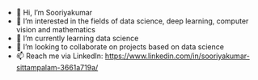 - 👋 Hi, I’m Sooriyakumar
- 👀 I’m interested in the fields of data science, deep learning, computer vision and mathematics
- 🌱 I’m currently learning data science
- 💞️ I’m looking to collaborate on projects based on data science
- 📫 Reach me via LinkedIn: https://www.linkedin.com/in/sooriyakumar-sittampalam-3661a719a/

<!---
Sooriyakumar23/Sooriyakumar23 is a ✨ special ✨ repository because its `README.md` (this file) appears on your GitHub profile.
You can click the Preview link to take a look at your changes.
--->
